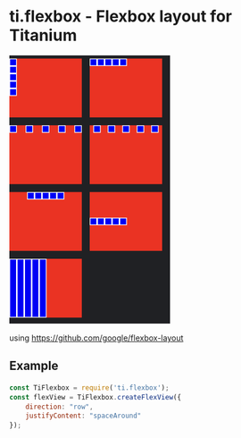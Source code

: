 # ti.flexbox - Flexbox layout for Titanium

<img src="screenshot.png"/>

using https://github.com/google/flexbox-layout

## Example

```js
const TiFlexbox = require('ti.flexbox');
const flexView = TiFlexbox.createFlexView({
	direction: "row",
	justifyContent: "spaceAround"
});
````
